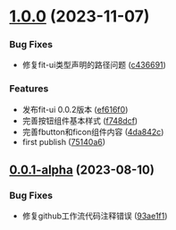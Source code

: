 # [1.0.0](https://github.com2/geniusmanyxh/FitUI/compare/0.0.1-alpha...1.0.0) (2023-11-07)


### Bug Fixes

* 修复fit-ui类型声明的路径问题 ([c436691](https://github.com2/geniusmanyxh/FitUI/commit/c43669125f813f45f5ad3c044b8616af8ca69561))


### Features

* 发布fit-ui 0.0.2版本 ([ef616f0](https://github.com2/geniusmanyxh/FitUI/commit/ef616f0c1901095a0bf46c44ee6ca62547ac2611))
* 完善按钮组件基本样式 ([f748dcf](https://github.com2/geniusmanyxh/FitUI/commit/f748dcfa144a55634893572fca22d84ff6e67753))
* 完善fbutton和ficon组件内容 ([4da842c](https://github.com2/geniusmanyxh/FitUI/commit/4da842cf145114ef309b2d510204b8c441497a14))
* first publish ([75140a6](https://github.com2/geniusmanyxh/FitUI/commit/75140a6dfd084ac7e07b5efa7163be1cab8217b4))



## [0.0.1-alpha](https://github.com2/geniusmanyxh/FitUI/compare/93ae1f1d59c7ab1705f26ce0bbebdc76b29bf983...0.0.1-alpha) (2023-08-10)


### Bug Fixes

* 修复github工作流代码注释错误 ([93ae1f1](https://github.com2/geniusmanyxh/FitUI/commit/93ae1f1d59c7ab1705f26ce0bbebdc76b29bf983))



